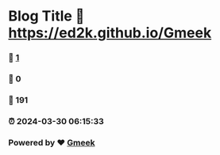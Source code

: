 # Blog Title :link: https://ed2k.github.io/Gmeek 
### :page_facing_up: [1](https://ed2k.github.io/Gmeek/tag.html) 
### :speech_balloon: 0 
### :hibiscus: 191 
### :alarm_clock: 2024-03-30 06:15:33 
### Powered by :heart: [Gmeek](https://github.com/Meekdai/Gmeek)
